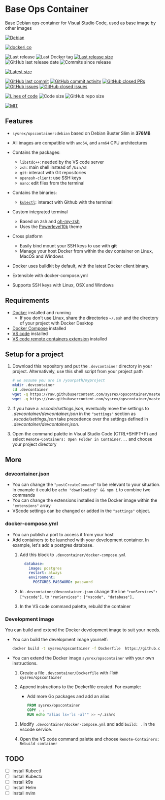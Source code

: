 # Base Ops Container

Base Debian ops container for Visual Studio Code, used as base image by other images

[![Debian](https://github.com/sysrex/opscontainer/actions/workflows/opscontainer.yaml/badge.svg)](https://github.com/sysrex/opscontainer/actions/workflows/opscontainer.yaml)

[![dockeri.co](https://dockeri.co/image/sysrex/opscontainer)](https://hub.docker.com/r/sysrex/opscontainer)

![Last release](https://img.shields.io/github/release/sysrex/opscontainer?label=Last%20release)
![Last Docker tag](https://img.shields.io/docker/v/sysrex/opscontainer?sort=semver&label=Last%20Docker%20tag)
[![Last release size](https://img.shields.io/docker/image-size/sysrex/opscontainer?sort=semver&label=Last%20released%20image)](https://hub.docker.com/r/sysrex/opscontainer/tags?page=1&ordering=last_updated)
![GitHub last release date](https://img.shields.io/github/release-date/sysrex/opscontainer?label=Last%20release%20date)
![Commits since release](https://img.shields.io/github/commits-since/sysrex/opscontainer/latest?sort=semver)

[![Latest size](https://img.shields.io/docker/image-size/sysrex/opscontainer/latest?label=Latest%20image)](https://hub.docker.com/r/sysrex/opscontainer/tags)

[![GitHub last commit](https://img.shields.io/github/last-commit/sysrex/opscontainer.svg)](https://github.com/sysrex/opscontainer/commits/master)
[![GitHub commit activity](https://img.shields.io/github/commit-activity/y/sysrex/opscontainer.svg)](https://github.com/sysrex/opscontainer/graphs/contributors)
[![GitHub closed PRs](https://img.shields.io/github/issues-pr-closed/sysrex/opscontainer.svg)](https://github.com/sysrex/opscontainer/pulls?q=is%3Apr+is%3Aclosed)
[![GitHub issues](https://img.shields.io/github/issues/sysrex/opscontainer.svg)](https://github.com/sysrex/opscontainer/issues)
[![GitHub closed issues](https://img.shields.io/github/issues-closed/sysrex/opscontainer.svg)](https://github.com/sysrex/opscontainer/issues?q=is%3Aissue+is%3Aclosed)

[![Lines of code](https://img.shields.io/tokei/lines/github/sysrex/opscontainer)](https://github.com/sysrex/opscontainer)
![Code size](https://img.shields.io/github/languages/code-size/sysrex/opscontainer)
![GitHub repo size](https://img.shields.io/github/repo-size/sysrex/opscontainer)

[![MIT](https://img.shields.io/github/license/sysrex/opscontainer)](https://github.com/sysrex/opscontainer/master/LICENSE)

## Features

- `sysrex/opscontainer:debian` based on Debian Buster Slim in **376MB**
- All images are compatible with `amd64`, and `arm64` CPU architectures
- Contains the packages:
  - `libstdc++`: needed by the VS code server
  - `zsh`: main shell instead of `/bin/sh`
  - `git`: interact with Git repositories
  - `openssh-client`: use SSH keys
  - `nano`: edit files from the terminal
- Contains the binaries:
  - [`kubectl`](https://kubernetes.io/docs/tasks/tools/install-kubectl-linux/): interact with Github with the terminal

- Custom integrated terminal
  - Based on zsh and [oh-my-zsh](https://github.com/robbyrussell/oh-my-zsh)
  - Uses the [Powerlevel10k](https://github.com/romkatv/powerlevel10k) theme
- Cross platform
  - Easily bind mount your SSH keys to use with **git**
  - Manage your host Docker from within the dev container on Linux, MacOS and Windows
- Docker uses buildkit by default, with the latest Docker client binary.
- Extensible with docker-compose.yml
- Supports SSH keys with Linux, OSX and Windows

## Requirements

- [Docker](https://www.docker.com/products/docker-desktop) installed and running
  - If you don't use Linux, share the directories `~/.ssh` and the directory of your project with Docker Desktop
- [Docker Compose](https://docs.docker.com/compose/install/) installed
- [VS code](https://code.visualstudio.com/download) installed
- [VS code remote containers extension](https://marketplace.visualstudio.com/items?itemName=ms-vscode-remote.remote-containers) installed

## Setup for a project

1. Download this repository and put the `.devcontainer` directory in your project.
   Alternatively, use this shell script from your project path

    ```sh
    # we assume you are in /yourpath/myproject
    mkdir .devcontainer
    cd .devcontainer
    wget -q https://raw.githubusercontent.com/sysrex/opscontainer/master/.devcontainer/devcontainer.json
    wget -q https://raw.githubusercontent.com/sysrex/opscontainer/master/.devcontainer/docker-compose.yml
    ```

1. If you have a *.vscode/settings.json*, eventually move the settings to *.devcontainer/devcontainer.json* in the `"settings"` section as *.vscode/settings.json* take precedence over the settings defined in *.devcontainer/devcontainer.json*.
1. Open the command palette in Visual Studio Code (CTRL+SHIFT+P) and select `Remote-Containers: Open Folder in Container...` and choose your project directory

## More

### devcontainer.json

- You can change the `"postCreateCommand"` to be relevant to your situation. In example it could be `echo "downloading" && npm i` to combine two commands
- You can change the extensions installed in the Docker image within the `"extensions"` array
- VScode settings can be changed or added in the `"settings"` object.

### docker-compose.yml

- You can publish a port to access it from your host
- Add containers to be launched with your development container. In example, let's add a postgres database.
    1. Add this block to `.devcontainer/docker-compose.yml`

        ```yml
          database:
            image: postgres
            restart: always
            environment:
              POSTGRES_PASSWORD: password
        ```

    1. In `.devcontainer/devcontainer.json` change the line `"runServices": ["vscode"],` to `"runServices": ["vscode", "database"],`
    1. In the VS code command palette, rebuild the container

### Development image

You can build and extend the Docker development image to suit your needs.

- You can build the development image yourself:

    ```sh
    docker build -t sysrex/opscontainer -f Dockerfile  https://github.com/sysrex/opscontainer.git
    ```

- You can extend the Docker image `sysrex/opscontainer` with your own instructions.

    1. Create a file `.devcontainer/Dockerfile` with `FROM sysrex/opscontainer`
    1. Append instructions to the Dockerfile created. For example:
        - Add more Go packages and add an alias

            ```Dockerfile
            FROM sysrex/opscontainer
            COPY . .
            RUN echo "alias ls='ls -al'" >> ~/.zshrc
            ```

    1. Modify `.devcontainer/docker-compose.yml` and add `build: .` in the vscode service.
    1. Open the VS code command palette and choose `Remote-Containers: Rebuild container`

## TODO

- [ ] Install Kubectl
- [ ] Install Kubectx
- [ ] Install k9s
- [ ] Install Helm
- [ ] Install nvim